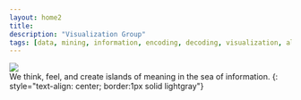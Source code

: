 ```yaml
---
layout: home2
title:
description: "Visualization Group"
tags: [data, mining, information, encoding, decoding, visualization, algorithm, research, meaning, design]
---
```


![](/images/index.avif)
<br>
We think, feel, and create islands of meaning in the sea of information.
{: style="text-align: center; border:1px solid lightgray"}